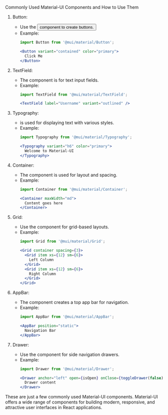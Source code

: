 Commonly Used Material-UI Components and How to Use Them

1. Button:
   - Use the <Button> component to create buttons.
   - Example:
     ```jsx
     import Button from '@mui/material/Button';

     <Button variant="contained" color="primary">
       Click Me
     </Button>
     ```

2. TextField:
   - The <TextField> component is for text input fields.
   - Example:
     ```jsx
     import TextField from '@mui/material/TextField';

     <TextField label="Username" variant="outlined" />
     ```

3. Typography:
   - <Typography> is used for displaying text with various styles.
   - Example:
     ```jsx
     import Typography from '@mui/material/Typography';

     <Typography variant="h6" color="primary">
       Welcome to Material-UI
     </Typography>
     ```

4. Container:
   - The <Container> component is used for layout and spacing.
   - Example:
     ```jsx
     import Container from '@mui/material/Container';

     <Container maxWidth="md">
       Content goes here
     </Container>
     ```

5. Grid:
   - Use the <Grid> component for grid-based layouts.
   - Example:
     ```jsx
     import Grid from '@mui/material/Grid';

     <Grid container spacing={3}>
       <Grid item xs={12} sm={6}>
         Left Column
       </Grid>
       <Grid item xs={12} sm={6}>
         Right Column
       </Grid>
     </Grid>
     ```

6. AppBar:
   - The <AppBar> component creates a top app bar for navigation.
   - Example:
     ```jsx
     import AppBar from '@mui/material/AppBar';

     <AppBar position="static">
       Navigation Bar
     </AppBar>
     ```

7. Drawer:
   - Use the <Drawer> component for side navigation drawers.
   - Example:
     ```jsx
     import Drawer from '@mui/material/Drawer';

     <Drawer anchor="left" open={isOpen} onClose={toggleDrawer(false)}>
       Drawer content
     </Drawer>
     ```

These are just a few commonly used Material-UI components. Material-UI offers a wide range of components for building modern, responsive, and attractive user interfaces in React applications.
